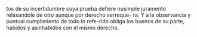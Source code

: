 tos de su incertidumbre cuya prueba defiere nusimple juramento relaxandole de otro aunque por derecho serreque- ra. Y a la observancia y puntual cumplimiento de todo lo refe-rido obliga los buenos de su parte, habidos y asinhabidos con el mismo derecho.